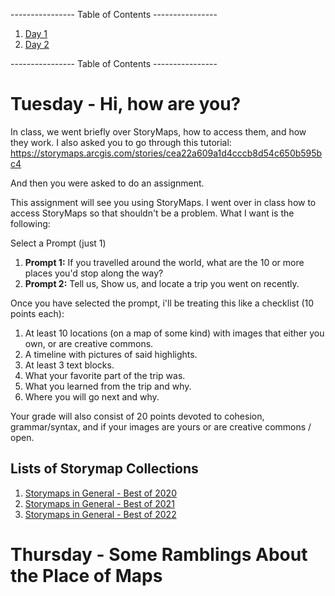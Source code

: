 ---------------- Table of Contents ---------------- 

1. [Day 1](#day1)
1. [Day 2](#day2)

---------------- Table of Contents ---------------- 
# <a id="day1"></a>Tuesday - Hi, how are you?

In class, we went briefly over StoryMaps, how to access them, and how they work. I also asked you to go through this tutorial: https://storymaps.arcgis.com/stories/cea22a609a1d4cccb8d54c650b595bc4

And then you were asked to do an assignment.

This assignment will see you using StoryMaps. I went over in class how to access StoryMaps so that shouldn't be a problem. What I want is the following: 

Select a Prompt (just 1)

1. **Prompt 1:** If you travelled around the world, what are the 10 or more places you'd stop along the way?
2. **Prompt 2:** Tell us, Show us, and locate a trip you went on recently. 

Once you have selected the prompt, i'll be treating this like a checklist (10 points each): 

1. At least 10 locations (on a map of some kind) with images that either you own, or are creative commons.
2. A timeline with pictures of said highlights.
3. At least 3 text blocks.
4. What your favorite part of the trip was. 
5. What you learned from the trip and why.
6. Where you will go next and why.

Your grade will also consist of 20 points devoted to cohesion, grammar/syntax, and if your images are yours or are creative commons / open.
## <a id="lists"></a>Lists of Storymap Collections
1. [Storymaps in General - Best of 2020](https://storymaps.arcgis.com/collections/a934bdcac41c4ae883b7be787481c891)
2. [Storymaps in General - Best of 2021](https://storymaps.arcgis.com/collections/8797652dbe244610a6b1b2e0e2f07434)
3. [Storymaps in General - Best of 2022](https://storymaps.arcgis.com/collections/726d314ac3b84a2bb7b4bdc05334aa08)

# <a id="day2"></a>Thursday - Some Ramblings About the Place of Maps